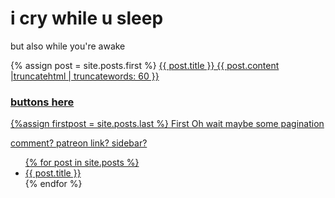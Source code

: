 # i cry while u sleep
but also while you're awake

{% assign post = site.posts.first %}
 <a href="{{ post.url | prepend: site.github.url }}">
      {{ post.title }}
      {{ post.content |truncatehtml | truncatewords: 60 }}


### buttons here
{%assign firstpost = site.posts.last %}
 <a href="{{ post.url | prepend: site.github.url }}"> First
 Oh wait maybe some pagination
 

comment?
patreon link?
sidebar?

<ul>
  {% for post in site.posts %}
    <li>
      <a href="{{ post.url | prepend: site.github.url }}">{{ post.title }}</a>
    </li>
  {% endfor %}
</ul>
